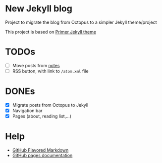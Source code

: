 # New Jekyll blog

Project to migrate the blog from Octopus to a simpler Jekyll theme/project

This project is based on [Primer Jekyll theme]

# TODOs

- [ ] Move posts from [notes]
- [ ] RSS button, with link to `/atom.xml` file

# DONEs

- [x] Migrate posts from Octopus to Jekyll 
- [x] Navigation bar
- [x] Pages (about, reading list,...)

# Help

- [GitHub Flavored Markdown]
- [GitHub pages documentation] 

[Primer Jekyll theme]: https://github.com/pages-themes/primer
[GitHub Flavored Markdown]: https://guides.github.com/features/mastering-markdown/
[GitHub pages documentation]: https://help.github.com/categories/github-pages-basics/ 
[notes]: https://github.com/rchavarria/notes

